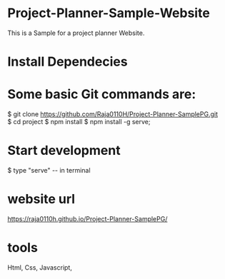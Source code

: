 # Project-Planner-Sample-Website


This is a Sample for a project planner Website.


# Install  Dependecies

# Some basic Git commands are:

$ git clone https://github.com/Raja0110H/Project-Planner-SamplePG.git        
$ cd project 
$ npm install
$ npm install -g serve;  

# Start development
$ type "serve" -- in terminal 

  
# website url  
https://raja0110h.github.io/Project-Planner-SamplePG/

# tools

Html,
Css,
Javascript,
  


